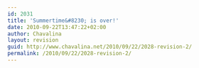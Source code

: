 ```yaml
---
id: 2031
title: 'Summertime&#8230; is over!'
date: 2010-09-22T13:47:22+02:00
author: Chavalina
layout: revision
guid: http://www.chavalina.net/2010/09/22/2028-revision-2/
permalink: /2010/09/22/2028-revision-2/
---
```

